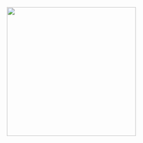 <div id="header" align="right">
  <img src="https://media.giphy.com/media/qgQUggAC3Pfv687qPC/giphy.gif" width="300"/>
</div>

